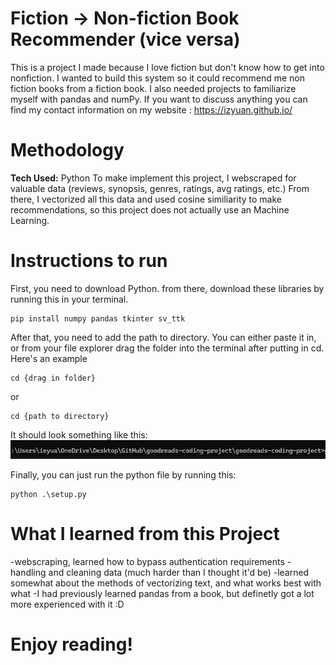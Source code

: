 # Fiction -> Non-fiction Book Recommender (vice versa)
This is a project I made because I love fiction but don't know how to get into nonfiction. I wanted to build this system so it could recommend me non fiction books from a fiction book. I also needed projects to familiarize myself with pandas and numPy.
If you want to discuss anything you can find my contact information on my website : https://izyuan.github.io/

# Methodology
**Tech Used:** Python
To make implement this project, I webscraped for valuable data (reviews, synopsis, genres, ratings, avg ratings, etc.)
From there, I vectorized all this data and used cosine similiarity to make recommendations, so this project does not actually use an Machine Learning. 

# Instructions to run
First, you need to download Python.
from there, download these libraries by running this in your terminal. 
```
pip install numpy pandas tkinter sv_ttk
```
After that, you need to add the path to directory. You can either paste it in, or from your file explorer drag the folder into the terminal after putting in cd. Here's an example
```
cd {drag in folder}
```
or 
```
cd {path to directory}
```
It should look something like this: 
![alt text](images/image.png)

Finally, you can just run the python file by running this:
```
python .\setup.py
```


# What I learned from this Project
-webscraping, learned how to bypass authentication requirements 
-handling and cleaning data (much harder than I thought it'd be)
-learned somewhat about the methods of vectorizing text, and what works best with what 
-I had previously learned pandas from a book, but definetly got a lot more experienced with it :D

# Enjoy reading! 